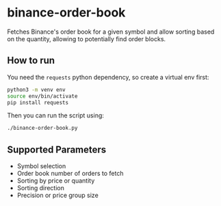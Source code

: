 # binance-order-book
Fetches Binance's order book for a given symbol and allow sorting based on the quantity, allowing to potentially find order blocks.

## How to run

You need the `requests` python dependency, so create a virtual env first:

```bash
python3 -m venv env
source env/bin/activate
pip install requests
```

Then you can run the script using:
```bash
./binance-order-book.py
```

## Supported Parameters

- Symbol selection
- Order book number of orders to fetch
- Sorting by price or quantity
- Sorting direction
- Precision or price group size
